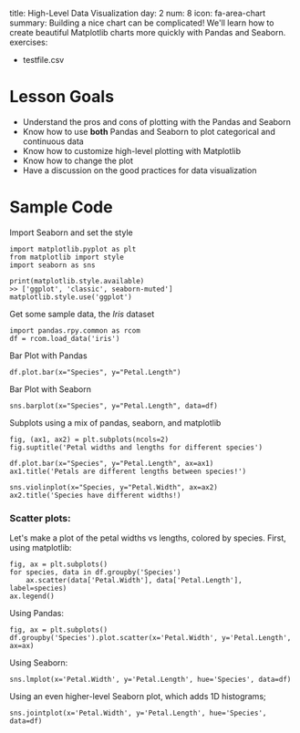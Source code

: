 title: High-Level Data Visualization
day: 2
num: 8
icon: fa-area-chart
summary: Building a nice chart can be complicated! We'll learn how to create beautiful Matplotlib charts more quickly with Pandas and Seaborn.
exercises:
  - testfile.csv

# Lesson Goals

  - Understand the pros and cons of plotting with the Pandas and Seaborn
  - Know how to use **both** Pandas and Seaborn to plot categorical and continuous data
  - Know how to customize high-level plotting with Matplotlib
  - Know how to change the plot
  - Have a discussion on the good practices for data visualization


# Sample Code

Import Seaborn and set the style

    import matplotlib.pyplot as plt
    from matplotlib import style
    import seaborn as sns

    print(matplotlib.style.available)
    >> ['ggplot', 'classic', seaborn-muted']
    matplotlib.style.use('ggplot')

Get some sample data, the *Iris* dataset

    import pandas.rpy.common as rcom
    df = rcom.load_data('iris')

Bar Plot with Pandas

    df.plot.bar(x="Species", y="Petal.Length")

Bar Plot with Seaborn

    sns.barplot(x="Species", y="Petal.Length", data=df)

Subplots using a mix of pandas, seaborn, and matplotlib

    fig, (ax1, ax2) = plt.subplots(ncols=2)
    fig.suptitle('Petal widths and lengths for different species')

    df.plot.bar(x="Species", y="Petal.Length", ax=ax1)
    ax1.title('Petals are different lengths between species!')

    sns.violinplot(x="Species, y="Petal.Width", ax=ax2)
    ax2.title('Species have different widths!)


### Scatter plots:

Let's make a plot of the petal widths vs lengths, colored by species.  First, using matplotlib:

    fig, ax = plt.subplots()
    for species, data in df.groupby('Species')
        ax.scatter(data['Petal.Width'], data['Petal.Length'], label=species)
    ax.legend()

Using Pandas:

    fig, ax = plt.subplots()
    df.groupby('Species').plot.scatter(x='Petal.Width', y='Petal.Length', ax=ax)

Using Seaborn:

    sns.lmplot(x='Petal.Width', y='Petal.Length', hue='Species', data=df)

Using an even higher-level Seaborn plot, which adds 1D histograms;

    sns.jointplot(x='Petal.Width', y='Petal.Length', hue='Species', data=df)
